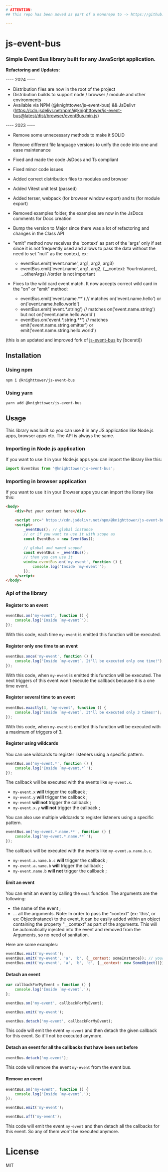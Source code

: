 ```yaml
---
# ATTENTION: 
## This repo has been moved as part of a monorepo to -> https://github.com/knighttower/JsUtility

---
```


# js-event-bus

### Simple Event Bus library built for any JavaScript application.

**Refactoring and Updates:**

---- 2024 ----
-   Distribution files are now in the root of the project
-   Distribution builds to support node / browser / module and other environments
-   Available via NPM (@knighttower/js-event-bus) && JsDelivr (https://cdn.jsdelivr.net/npm/@knighttower/js-event-bus@latest/dist/browser/eventBus.min.js)

---- 2023 ----
-   Remove some unnecessary methods to make it SOLID
-   Remove different file language versions to unify the code into one and ease maintenance
-   Fixed and made the code JsDocs and Ts compliant
-   Fixed minor code issues
-   Added correct distribution files to modules and browser
-   Added Vitest unit test (passed)
-   Added terser, webpack (for browser window export) and ts (for module export)
-   Removed examples folder, the examples are now in the JsDocs comments for Docs creation
-   Bump the version to Major since there was a lot of refactoring and changes in the Class API
-   "emit" method now receives the 'context' as part of the 'args' only if set since it is not frequently used and allows to pass the data without the need to set "null" as the context, ex:

    -   eventBus.emit('event.name', arg1, arg2, arg3)
    -   eventBus.emit('event.name', arg1, arg2, {\_\_context: YourInstance}, ...otherArgs) //order is not important

-   Fixes to the wild card event match. It now accepts correct wild card in the "on" or "emit" method:
    -   eventBus.emit('event.name.\*\*') // matches on('event.name.hello') or on('event.name.hello.world')
    -   eventBus.emit('event.\*.string') // matches on('event.name.string') but not on('event.name.hello.world')
    -   eventBus.on('event.\*.string.\*\*') // matches emit('event.name.string.emitter') or emit('event.name.string.hello.world')

(this is an updated and improved fork of [js-event-bus](https://github.com/bcerati/js-event-bus/tree/main) by [bcerati])

## Installation

### Using npm

```
npm i @knighttower/js-event-bus
```

### Using yarn

```
yarn add @knighttower/js-event-bus
```

## Usage

This library was built so you can use it in any JS application like Node.js apps, browser apps etc. The API is always the same.

### Importing in Node.js application

If you want to use it in your Node.js apps you can import the library like this:

```js
import EventBus from '@knighttower/js-event-bus';
```

### Importing in browser application

If you want to use it in your Browser apps you can import the library like this:

```html
<body>
    <div>Put your content here</div>

    <script src=" https://cdn.jsdelivr.net/npm/@knighttower/js-event-bus@latest/dist/browser/eventBus.min.js "></script>
    <script>
        _eventBus(); // global instance
        // or if you want to use it with scope as 
        const EventBus = new EventBus();
        
        // global and named scoped 
        const eventBus = _eventBus();
        // then you can use it
        window.eventBus.on('my-event', function () {
            console.log('Inside `my-event`');
        });
    </script>
</body>
```

### Api of the library

#### Register to an event

```js
eventBus.on('my-event', function () {
    console.log('Inside `my-event`');
});
```

With this code, each time `my-event` is emitted this function will be executed.

#### Register only one time to an event

```js
eventBus.once('my-event', function () {
    console.log("Inside `my-event`. It'll be executed only one time!");
});
```

With this code, when `my-event` is emitted this function will be executed. The next triggers of this event won't execute the callback because it is a one time event.

#### Register several time to an event

```js
eventBus.exactly(3, 'my-event', function () {
    console.log("Inside `my-event`. It'll be executed only 3 times!");
});
```

With this code, when `my-event` is emitted this function will be executed with a maximum of triggers of 3.

#### Register using wildcards

You can use wildcards to register listeners using a specific pattern.

```js
eventBus.on('my-event.*', function () {
    console.log('Inside `my-event.*`');
});
```

The callback will be executed with the events like `my-event.x`.

-   `my-event.x` **will** trigger the callback ;
-   `my-event.y` **will** trigger the callback ;
-   `my-event` **will not** trigger the callback ;
-   `my-event.x.y` **will not** trigger the callback ;

You can also use multiple wildcards to register listeners using a specific pattern.

```js
eventBus.on('my-event.*.name.**', function () {
    console.log('my-event.*.name.**`');
});
```

The callback will be executed with the events like `my-event.a.name.b.c`.

-   `my-event.a.name.b.c` **will** trigger the callback ;
-   `my-event.a.name.b` **will** trigger the callback ;
-   `my-event.name.b` **will not** trigger the callback ;

#### Emit an event

You can emit an event by calling the `emit` function. The arguments are the following:

-   the name of the event ;
-   ... all the arguments.
Note: In order to pass the "context" (ex: 'this', or ex: ObjectInstance) to the event, it can be easily added within an object containing the property "__context" as part of the arguments. This will be automatically injected into the event and removed from the Arguments, so no need of sanitation.

Here are some examples:

```js
eventBus.emit('my-event');
eventBus.emit('my-event', 'a', 'b', {__context: someInstance}); // your callback sould be function (a, b) { ... }
eventBus.emit('my-event', 'a', 'b', 'c', {__context: new SomeObject()}); // your callback sould be function (a, b) { ... } and `this` will be set to the context of `SomeObject`. Order is not important.
```

#### Detach an event

```js
var callbackForMyEvent = function () {
    console.log('Inside `my-event`.');
};

eventBus.on('my-event', callbackForMyEvent);

eventBus.emit('my-event');

eventBus.detach('my-event', callbackForMyEvent);
```

This code will emit the event `my-event` and then detach the given callback for this event. So it'll not be executed anymore.

#### Detach an event for all the callbacks that have been set before

```js
eventBus.detach('my-event');
```

This code will remove the event `my-event` from the event bus.

#### Remove an event

```js
eventBus.on('my-event', function () {
    console.log('Inside `my-event`.');
});

eventBus.emit('my-event');

eventBus.off('my-event');
```

This code will emit the event `my-event` and then detach all the callbacks for this event. So any of them won't be executed anymore.

# License

MIT
